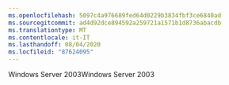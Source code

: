 ```yaml
---
ms.openlocfilehash: 5097c4a976689fed64d0229b3834fbf3ce6840ad
ms.sourcegitcommit: ad4d92dce894592a259721a1571b1d8736abacdb
ms.translationtype: MT
ms.contentlocale: it-IT
ms.lasthandoff: 08/04/2020
ms.locfileid: "87624095"
---
```

<span data-ttu-id="e4d74-101">Windows Server 2003</span><span class="sxs-lookup"><span data-stu-id="e4d74-101">Windows Server 2003</span></span>
